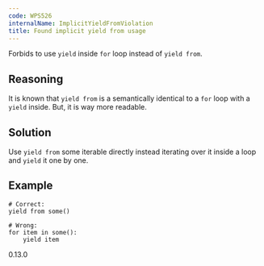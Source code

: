 ```yaml
---
code: WPS526
internalName: ImplicitYieldFromViolation
title: Found implicit yield from usage
---
```


Forbids to use `yield` inside `for` loop instead of `yield from`.

## Reasoning
It is known that `yield from` is a semantically identical to a `for`
loop with a `yield` inside. But, it is way more readable.

## Solution
Use `yield from` some iterable directly instead iterating over it
inside a loop and `yield` it one by one.

## Example

    # Correct:
    yield from some()
    
    # Wrong:
    for item in some():
        yield item

<div class="versionadded">

0.13.0

</div>
